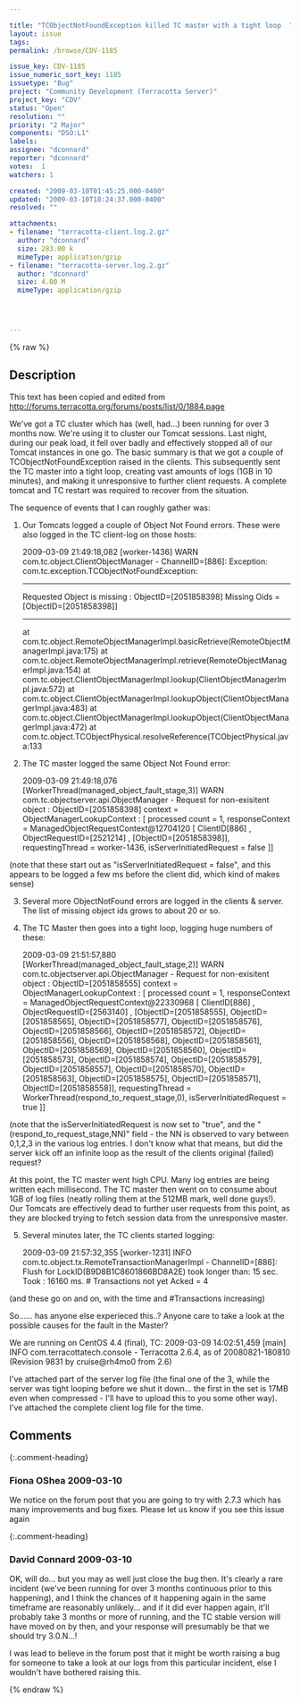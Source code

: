 ```yaml
---

title: "TCObjectNotFoundException killed TC master with a tight loop  "
layout: issue
tags: 
permalink: /browse/CDV-1185

issue_key: CDV-1185
issue_numeric_sort_key: 1185
issuetype: "Bug"
project: "Community Development (Terracotta Server)"
project_key: "CDV"
status: "Open"
resolution: ""
priority: "2 Major"
components: "DSO:L1"
labels: 
assignee: "dconnard"
reporter: "dconnard"
votes:  1
watchers: 1

created: "2009-03-10T01:45:25.000-0400"
updated: "2009-03-10T18:24:37.000-0400"
resolved: ""

attachments:
- filename: "terracotta-client.log.2.gz"
  author: "dconnard"
  size: 283.00 k
  mimeType: application/gzip
- filename: "terracotta-server.log.2.gz"
  author: "dconnard"
  size: 4.00 M
  mimeType: application/gzip




---
```


{% raw %}

## Description

<div markdown="1" class="description">

This text has been copied and edited from http://forums.terracotta.org/forums/posts/list/0/1884.page

We've got a TC cluster which has (well, had...) been running for over 3 months now. We're using it to cluster our Tomcat sessions. Last night, during our peak load, it fell over badly and effectively stopped all of our Tomcat instances in one go. The basic summary is that we got a couple of TCObjectNotFoundException raised in the clients. This subsequently sent the TC master into a tight loop, creating vast amounts of logs (1GB in 10 minutes), and making it unresponsive to further client requests. A complete tomcat and TC restart was required to recover from the situation.

The sequence of events that I can roughly gather was:

1. Our Tomcats logged a couple of Object Not Found errors. These were also logged in the TC client-log on those hosts:

    2009-03-09 21:49:18,082 [worker-1436] WARN com.tc.object.ClientObjectManager - ChannelID=[886]: Exception:
    com.tc.exception.TCObjectNotFoundException:
    *******************************************************************************
    Requested Object is missing : ObjectID=[2051858398] Missing Oids = [ObjectID=[2051858398]]
    *******************************************************************************
    at com.tc.object.RemoteObjectManagerImpl.basicRetrieve(RemoteObjectManagerImpl.java:175)
    at com.tc.object.RemoteObjectManagerImpl.retrieve(RemoteObjectManagerImpl.java:154)
    at com.tc.object.ClientObjectManagerImpl.lookup(ClientObjectManagerImpl.java:572)
    at com.tc.object.ClientObjectManagerImpl.lookupObject(ClientObjectManagerImpl.java:483)
    at com.tc.object.ClientObjectManagerImpl.lookupObject(ClientObjectManagerImpl.java:472)
    at com.tc.object.TCObjectPhysical.resolveReference(TCObjectPhysical.java:133  


2. The TC master logged the same Object Not Found error:

    2009-03-09 21:49:18,076 [WorkerThread(managed_object_fault_stage,3)] WARN com.tc.objectserver.api.ObjectManager - Request for non-exisitent object : ObjectID=[2051858398] context = ObjectManagerLookupContext : [ processed count = 1, responseContext = ManagedObjectRequestContext@12704120 [ ClientID[886] , ObjectRequestID=[2521214] , [ObjectID=[2051858398]], requestingThread = worker-1436, isServerInitiatedRequest = false ]]  


(note that these start out as "isServerInitiatedRequest = false", and this appears to be logged a few ms before the client did, which kind of makes sense)

3. Several more ObjectNotFound errors are logged in the clients & server. The list of missing object ids grows to about 20 or so.

4. The TC Master then goes into a tight loop, logging huge numbers of these:

    2009-03-09 21:51:57,880 [WorkerThread(managed_object_fault_stage,2)] WARN com.tc.objectserver.api.ObjectManager - Request for non-exisitent object : ObjectID=[2051858555] context = ObjectManagerLookupContext : [ processed count = 1, responseContext = ManagedObjectRequestContext@22330968 [ ClientID[886] , ObjectRequestID=[2563140] , [ObjectID=[2051858555], ObjectID=[2051858565], ObjectID=[2051858577], ObjectID=[2051858576], ObjectID=[2051858566], ObjectID=[2051858572], ObjectID=[2051858556], ObjectID=[2051858568], ObjectID=[2051858561], ObjectID=[2051858569], ObjectID=[2051858560], ObjectID=[2051858573], ObjectID=[2051858574], ObjectID=[2051858579], ObjectID=[2051858557], ObjectID=[2051858570], ObjectID=[2051858563], ObjectID=[2051858575], ObjectID=[2051858571], ObjectID=[2051858558]], requestingThread = WorkerThread(respond_to_request_stage,0), isServerInitiatedRequest = true ]]  


(note that the isServerInitiatedRequest is now set to "true", and the "(respond\_to\_request\_stage,NN)" field - the NN is observed to vary between 0,1,2,3 in the various log entries. I don't know what that means, but did the server kick off an infinite loop as the result of the clients original (failed) request?

At this point, the TC master went high CPU. Many log entries are being written each millisecond. The TC master then went on to consume about 1GB of log files (neatly rolling them at the 512MB mark, well done guys!). Our Tomcats are effectively dead to further user requests from this point, as they are blocked trying to fetch session data from the unresponsive master.

5. Several minutes later, the TC clients started logging:

    2009-03-09 21:57:32,355 [worker-1231] INFO com.tc.object.tx.RemoteTransactionManagerImpl - ChannelID=[886]: Flush for LockID(B9D8B1C8601866BD8A2E) took longer than: 15 sec. Took : 16160 ms. # Transactions not yet Acked = 4  


(and these go on and on, with the time and #Transactions increasing)

So...... has anyone else experieced this..? Anyone care to take a look at the possible causes for the fault in the Master? 

We are running on CentOS 4.4 (final), TC: 2009-03-09 14:02:51,459 [main] INFO com.terracottatech.console - Terracotta 2.6.4, as of 20080821-180810 (Revision 9831 by cruise@rh4mo0 from 2.6)

I've attached part of the server log file (the final one of the 3, while the server was tight looping before we shut it down... the first in the set is 17MB even when compressed - I'll have to upload this to you some other way).  I've attached the complete client log file for the time.


</div>

## Comments


{:.comment-heading}
### **Fiona OShea** <span class="date">2009-03-10</span>

<div markdown="1" class="comment">

We notice on the forum post that you are going to try with 2.7.3 which has many improvements and bug fixes.  Please let us know if you see this issue again

</div>


{:.comment-heading}
### **David Connard** <span class="date">2009-03-10</span>

<div markdown="1" class="comment">

OK, will do... but you may as well just close the bug then.  It's clearly a rare incident (we've been running for over 3 months continuous prior to this happening), and I think the chances of it happening again in the same timeframe are reasonably unlikely...  and if it did ever happen again, it'll probably take 3 months or more of running, and the TC stable version will have moved on by then, and your response will presumably be that we should try 3.0.N...!

I was lead to believe in the forum post that it might be worth raising a bug for someone to take a look at our logs from this particular incident, else I wouldn't have bothered raising this.

</div>



{% endraw %}
